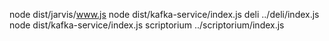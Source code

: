 node dist/jarvis/www.js
node dist/kafka-service/index.js deli ../deli/index.js
node dist/kafka-service/index.js scriptorium ../scriptorium/index.js